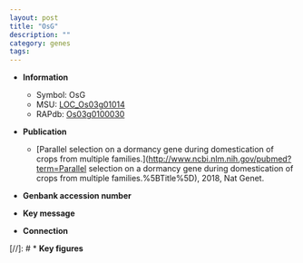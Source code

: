 ```yaml
---
layout: post
title: "OsG"
description: ""
category: genes
tags: 
---
```


* **Information**  
    + Symbol: OsG  
    + MSU: [LOC_Os03g01014](http://rice.uga.edu/cgi-bin/ORF_infopage.cgi?orf=LOC_Os03g01014)  
    + RAPdb: [Os03g0100030](https://rapdb.dna.affrc.go.jp/locus/?name=Os03g0100030)  

* **Publication**  
    + [Parallel selection on a dormancy gene during domestication of crops from multiple families.](http://www.ncbi.nlm.nih.gov/pubmed?term=Parallel selection on a dormancy gene during domestication of crops from multiple families.%5BTitle%5D), 2018, Nat Genet.

* **Genbank accession number**  

* **Key message**  

* **Connection**  

[//]: # * **Key figures**  


